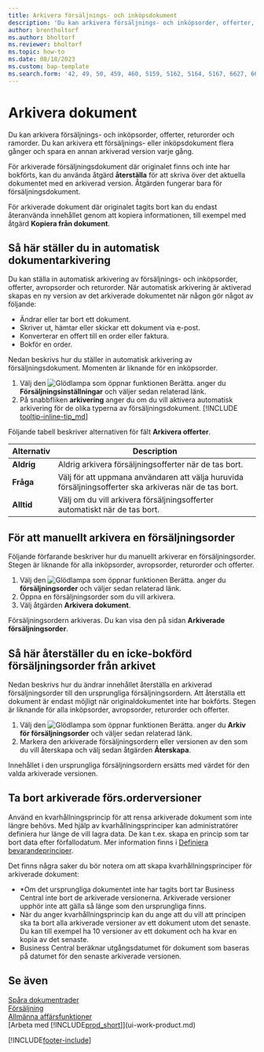```yaml
---
title: Arkivera försäljnings- och inköpsdokument
description: 'Du kan arkivera försäljnings- och inköpsorder, offerter, returorder och ramorder.'
author: brentholtorf
ms.author: bholtorf
ms.reviewer: bholtorf
ms.topic: how-to
ms.date: 08/18/2023
ms.custom: bap-template
ms.search.form: '42, 49, 50, 459, 460, 5159, 5162, 5164, 5167, 6627, 6630, 6644, 9305, 9306, 9346, 9347, 9348, 9349'
---
```

# Arkivera dokument

Du kan arkivera försäljnings- och inköpsorder, offerter, returorder och ramorder. Du kan arkivera ett försäljnings- eller inköpsdokument flera gånger och spara en annan arkiverad version varje gång.

För arkiverade försäljningsdokument där originalet finns och inte har bokförts, kan du använda åtgärd **återställa** för att skriva över det aktuella dokumentet med en arkiverad version. Åtgärden fungerar bara för försäljningsdokument.

För arkiverade dokument där originalet tagits bort kan du endast återanvända innehållet genom att kopiera informationen, till exempel med åtgärd **Kopiera från dokument**.  

## Så här ställer du in automatisk dokumentarkivering

Du kan ställa in automatisk arkivering av försäljnings- och inköpsorder, offerter, avropsorder och returorder. När automatisk arkivering är aktiverad skapas en ny version av det arkiverade dokumentet när någon gör något av följande:

* Ändrar eller tar bort ett dokument.
* Skriver ut, hämtar eller skickar ett dokument via e-post.
* Konverterar en offert till en order eller faktura.
* Bokför en order.

Nedan beskrivs hur du ställer in automatisk arkivering av försäljningsdokument. Momenten är liknande för en inköpsorder.

1. Välj den ![Glödlampa som öppnar funktionen Berätta.](media/ui-search/search_small.png "Berätta vad du vill göra") anger du **Försäljningsinställningar** och väljer sedan relaterad länk.
2. På snabbfliken **arkivering** anger du om du vill aktivera automatisk arkivering för de olika typerna av försäljningsdokument. [!INCLUDE [tooltip-inline-tip_md](includes/tooltip-inline-tip_md.md)]

Följande tabell beskriver alternativen för fält **Arkivera offerter**.

|Alternativ|Description|
|------|-----------|
|**Aldrig**| Aldrig arkivera försäljningsofferter när de tas bort.|
|**Fråga**|Välj för att uppmana användaren att välja huruvida försäljningsofferter ska arkiveras när de tas bort.|
|**Alltid**|Välj om du vill arkivera försäljningsofferter automatiskt när de tas bort.|

## För att manuellt arkivera en försäljningsorder

Följande förfarande beskriver hur du manuellt arkiverar en försäljningsorder. Stegen är liknande för alla inköpsorder, avropsorder, returorder och offerter.

1. Välj den ![Glödlampa som öppnar funktionen Berätta.](media/ui-search/search_small.png "Berätta vad du vill göra") anger du **försäljningsorder** och väljer sedan relaterad länk.  
2. Öppna en försäljningsorder som du vill arkivera.  
3. Välj åtgärden **Arkivera dokument**.

Försäljningsordern arkiveras. Du kan visa den på sidan **Arkiverade försäljningsorder**.

## Så här återställer du en icke-bokförd försäljningsorder från arkivet

Nedan beskrivs hur du ändrar innehållet återställa en arkiverad försäljningsorder till den ursprungliga försäljningsordern. Att återställa ett dokument är endast möjligt när originaldokumentet inte har bokförts. Stegen är liknande för alla inköpsorder, avropsorder, returorder och offerter.

1. Välj den ![Glödlampa som öppnar funktionen Berätta.](media/ui-search/search_small.png "Berätta för mig vad du vill göra") anger du **Arkiv för försäljningsorder** och väljer sedan relaterad länk.
2. Markera den arkiverade försäljningsordern eller versionen av den som du vill återskapa och välj sedan åtgärden **Återskapa**.  

Innehållet i den ursprungliga försäljningsordern ersätts med värdet för den valda arkiverade versionen.

## Ta bort arkiverade förs.orderversioner

Använd en kvarhållningsprincip för att rensa arkiverade dokument som inte längre behövs. Med hjälp av kvarhållningsprinciper kan administratörer definiera hur länge de vill lagra data. De kan t.ex. skapa en princip som tar bort data efter förfallodatum. Mer information finns i [Definiera bevarandeprinciper](admin-data-retention-policies.md).

Det finns några saker du bör notera om att skapa kvarhållningsprinciper för arkiverade dokument:

* *Om det ursprungliga dokumentet inte har tagits bort tar Business Central inte bort de arkiverade versionerna. Arkiverade versioner upphör inte att gälla så länge som den ursprungliga finns.
* När du anger kvarhållningsprincip kan du ange att du vill att principen ska ta bort alla arkiverade versioner av ett dokument utom det senaste. Du kan till exempel ha 10 versioner av ett dokument och ha kvar en kopia av det senaste. 
* Business Central beräknar utgångsdatumet för dokument som baseras på datumet för den senaste arkiverade versionen.

## Se även

[Spåra dokumentrader](across-how-to-track-document-lines.md)  
[Försäljning](sales-manage-sales.md)  
[Allmänna affärsfunktioner](ui-across-business-areas.md)  
[Arbeta med [!INCLUDE[prod_short](includes/prod_short.md)]](ui-work-product.md)

[!INCLUDE[footer-include](includes/footer-banner.md)]
